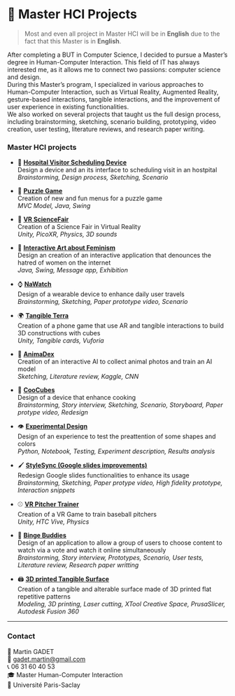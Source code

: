 # 📂 Master HCI Projects 

> Most and even all project in Master HCI will be in **English** due to the fact that this Master is in **English**.

After completing a BUT in Computer Science, I decided to pursue a Master’s degree in Human-Computer Interaction. This field of IT has always interested me, as it allows me to connect two passions: computer science and design.  
During this Master’s program, I specialized in various approaches to Human-Computer Interaction, such as Virtual Reality, Augmented Reality, gesture-based interactions, tangible interactions, and the improvement of user experience in existing functionalities.  
We also worked on several projects that taught us the full design process, including brainstorming, sketching, scenario building, prototyping, video creation, user testing, literature reviews, and research paper writing.  

### Master HCI projects

- 🏥 [**Hospital Visitor Scheduling Device**](https://github.com/gadetmartin/Portfolio/tree/main/Projects/BUT%20in%20Computer%20Science/Hospital%20Visitor%20Scheduling%20Device)  
  Design a device  and an its interface to scheduling visit in an hostpital  
  *Brainstorming, Design process, Sketching, Scenario*  

- 🧩 [**Puzzle Game**](https://github.com/gadetmartin/Portfolio/tree/main/Projects/BUT%20in%20Computer%20Science/Puzzle%20Game)  
  Creation of new and fun menus for a puzzle game  
  *MVC Model, Java, Swing*  

- 🧪 [**VR ScienceFair**](https://github.com/gadetmartin/Portfolio/tree/main/Projects/BUT%20in%20Computer%20Science/VR%20Science%20Fair)  
  Creation of a Science Fair in Virtual Reality  
  *Unity, PicoXR, Physics, 3D sounds*  

- 🎨 [**Interactive Art about Feminism**](https://github.com/gadetmartin/Portfolio/tree/main/Projects/BUT%20in%20Computer%20Science/Interactive%20Art%20about%20Feminism)  
  Design an creation of an interactive application that denounces the hatred of women on the internet  
  *Java, Swing, Message app, Exhibition*  

- ⌚ [**NaWatch**](https://github.com/gadetmartin/Portfolio/tree/main/Projects/BUT%20in%20Computer%20Science/NaWatch)  
  Design of a wearable device to enhance daily user travels  
  *Brainstorming, Sketching, Paper prototype video, Scenario*  

- 🌍 [**Tangible Terra**](https://github.com/gadetmartin/Portfolio/tree/main/Projects/BUT%20in%20Computer%20Science/Tangible%20Terra)  
  Creation of a phone game that use AR and tangible interactions to build 3D constructions with cubes  
  *Unity, Tangible cards, Vuforia*  

- 🐾 [**AnimaDex**](https://github.com/gadetmartin/Portfolio/tree/main/Projects/BUT%20in%20Computer%20Science/AnimaDex)  
  Creation of an interactive AI to collect animal photos and train an AI model  
  *Sketching, Literature review, Kaggle, CNN*  

- 🍳 [**CooCubes**](https://github.com/gadetmartin/Portfolio/tree/main/Projects/BUT%20in%20Computer%20Science/CooCubes)  
  Design of a device that enhance cooking  
  *Brainstorming, Story interview, Sketching, Scenario, Storyboard, Paper protype video, Redesign*  

- 👁️ [**Experimental Design**](https://github.com/gadetmartin/Portfolio/tree/main/Projects/BUT%20in%20Computer%20Science/Experimental%20Design)  
  Design of an experience to test the preattention of some shapes and colors  
  *Python, Notebook, Testing, Experiment description, Results analysis*  

- 🖌️ [**StyleSync (Google slides improvements)**](https://github.com/gadetmartin/Portfolio/tree/main/Projects/BUT%20in%20Computer%20Science/StyleSync)  
  Redesign Google slides functionalities to enhance its usage  
  *Brainstorming, Sketching, Paper protype video, High fidelity prototype, Interaction snippets*  

- ⚾ [**VR Pitcher Trainer**](https://github.com/gadetmartin/Portfolio/tree/main/Projects/BUT%20in%20Computer%20Science/VR%20Pitcher%20Trainer)  
  Creation of a VR Game to train baseball pitchers   
  *Unity, HTC Vive, Physics*  

- 🍿 [**Binge Buddies**](https://github.com/gadetmartin/Portfolio/tree/main/Projects/BUT%20in%20Computer%20Science/Binge%20Buddies)  
  Design of an application to allow a group of users to choose content to watch via a vote and watch it online simultaneously  
  *Brainstorming, Story interview, Prototypes, Scenario, User tests, Literature review, Research paper writting*  

- 🖨️ [**3D printed Tangible Surface**](https://github.com/gadetmartin/Portfolio/tree/main/Projects/BUT%20in%20Computer%20Science/3D%20Printed%20Tangible%20Surface)  
  Creation of a tangible and alterable surface made of 3D printed flat repetitive patterns  
  *Modeling, 3D printing, Laser cutting, XTool Creative Space, PrusaSlicer, Autodesk Fusion 360*  
  
---

### Contact

👤 Martin GADET  
📧 gadet.martin@gmail.com  
📞 06 31 60 40 53  
🎓 Master Human-Computer Interaction  
🏫 Université Paris-Saclay

